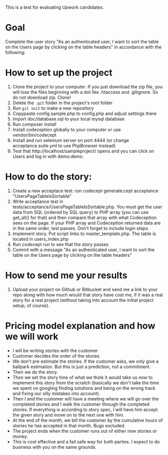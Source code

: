 This is a test for evaluating Upwork candidates.

Goal
===
Complete the user story "As an authenticated user, I want to sort the table on the Users page by clicking on the table headers" in accordance with the following:

How to set up the project
====
1. Clone the project to your computer. If you just download the zip file, you will lose the files beginning with a dot like .htaccess and .gitignore. So do not download zip. Clone!
2. Delete the <code>.git</code> folder in the project's root folder
3. Run <code>git init</code> to make a new repository
4. Copypaste config.sample.php to config.php and adjust settings there
5. Import doc/database.sql to your local mysql database
6. Run composer install
7. Install codeception globally to your computer or use vendor/bin/codecept
8. Install and run selenium server on port 4444 (or change acceptance.suite.yml to use PhpBrowser instead) 
9. Test that http://localhost/sampleproject/ opens and you can click on Users and log in with demo:demo.

How to do the story:
===
1. Create a new acceptace test: run codecept generate:cept acceptance "UsersPageTableIsSortable"
2. Write acceptance test in tests/acceptance/UsersPageTableIsSortable.php. You must get the user data from SQL (ordered by SQL query) to PHP array (you can use get_all() for that) and then compare that array with what Codeception sees on the page. If your PHP array and Codeception returned data are in the same order, test passes. Don't forget to include login steps.
3. Implement story. Put script links to master_template.php. The table is located in users_index.php
4. Run codecept run to see that the story passes
5. Commit with a message "As an authenticated user, I want to sort the table on the Users page by clicking on the table headers"

How to send me your results
===
1. Upload your project on Github or Bitbucket and send me a link to your repo along with how much would that story have cost me, if it was a real story for a real project (without taking into account the initial project setup, of course).

Pricing model explanation and how we will work
===
- I will be writing stories with the customer
- Customer decides the order of the stories
- We don't pre estimate the stories. If the customer asks, we only give a ballpark estimation. But this is just a prediction, not a commitment. 
- Then we do the story. 
- *Then* we set the story time of what we think it would take us *now* to implement this story from the scratch (basically we don't take the time we spent on googling finding solutions and being on the wrong track and fixing our silly mistakes into account). 
- Then I and the customer will have a meeting where we will go over the completed stories and I walk the customer through the completed stories. If everything is according to story spec, I will have him accept the given story and move on to the next one with him.
- At the end of the month, we bill the customer by the cumulative hours of stories he has accepted in that month. Bugs excluded.
- The project ends when the customer runs out of either new stories or money.
- This is cost effective and a fail safe way for both parties. I expect to do business with you on the same grounds.
